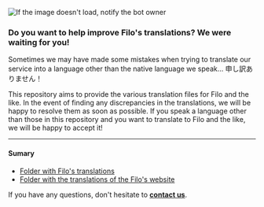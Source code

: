 ![If the image doesn't load, notify the bot owner](https://media.discordapp.net/attachments/598921416993275909/779032434788401152/Language_repository.png?width=1080&height=135)
### Do you want to help improve Filo's translations? We were waiting for you!

Sometimes we may have made some mistakes when trying to translate our service into a language other than the native language we speak... 申し訳ありません！

This repository aims to provide the various translation files for Filo and the like. In the event of finding any discrepancies in the translations, we will be happy to resolve them as soon as possible. If you speak a language other than those in this repository and you want to translate to Filo and the like, we will be happy to accept it!

---

#### Sumary
- [Folder with Filo's translations](https://github.com/xXLoloGameplayXx/translate/tree/master/Filo)
- [Folder with the translations of the Filo's website](https://github.com/xXLoloGameplayXx/translate/tree/master/Website)

If you have any questions, don't hesitate to **[contact us](https://filobot.xyz/discord)**.
